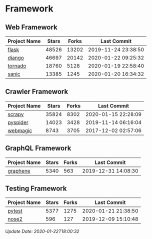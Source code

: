 # Framework

## Web Framework

| Project Name | Stars | Forks | Last Commit |
| ------------ | ----- | ----- | ----------- |
| [flask](https://github.com/pallets/flask) | 48526 | 13202 | 2019-11-24 23:38:50 |
| [django](https://github.com/django/django) | 46697 | 20142 | 2020-01-22 09:25:32 |
| [tornado](https://github.com/tornadoweb/tornado) | 18760 | 5128 | 2020-01-19 22:58:40 |
| [sanic](https://github.com/huge-success/sanic) | 13385 | 1245 | 2020-01-20 16:34:32 |

## Crawler Framework

| Project Name | Stars | Forks | Last Commit |
| ------------ | ----- | ----- | ----------- |
| [scrapy](https://github.com/scrapy/scrapy) | 35824 | 8302 | 2020-01-15 22:28:09 |
| [pyspider](https://github.com/binux/pyspider) | 14023 | 3428 | 2019-11-14 06:16:04 |
| [webmagic](https://github.com/code4craft/webmagic) | 8743 | 3705 | 2017-12-02 02:57:06 |

## GraphQL Framework

| Project Name | Stars | Forks | Last Commit |
| ------------ | ----- | ----- | ----------- |
| [graphene](https://github.com/graphql-python/graphene) | 5340 | 563 | 2019-12-31 14:08:30 |

## Testing Framework

| Project Name | Stars | Forks | Last Commit |
| ------------ | ----- | ----- | ----------- |
| [pytest](https://github.com/pytest-dev/pytest) | 5377 | 1275 | 2020-01-21 21:38:50 |
| [nose2](https://github.com/nose-devs/nose2) | 596 | 127 | 2019-12-09 15:10:48 |

*Update Date: 2020-01-22T18:00:32*